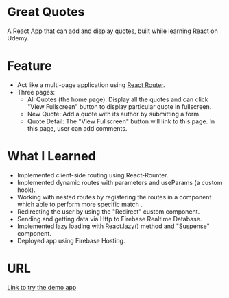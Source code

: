 # Great Quotes

A React App that can add and display quotes, built while learning React on Udemy.

# Feature

- Act like a multi-page application using [React Router](https://reactrouter.com/web/guides/quick-start "Link to React Rounter Website").
- Three pages:
  - All Quotes (the home page): Display all the quotes and can click "View Fullscreen" button to display particular quote in fullscreen.
  - New Quote: Add a quote with its author by submitting a form.
  - Quote Detail: The "View Fullscreen" button will link to this page. In this page, user can add comments.

# What I Learned

- Implemented client-side routing using React-Rounter.
- Implemented dynamic routes with parameters and useParams (a custom hook).
- Working with nested routes by registering the routes in a component which able to perform more specific match .
- Redirecting the user by using the "Redirect" custom component.
- Sending and getting data via Http to Firebase Realtime Database.
- Implemented lazy loading with React.lazy() method and "Suspense" component.
- Deployed app using Firebase Hosting.

# URL
[Link to try the demo app](https://movie-app-53da7.web.app/quotes 'Link to Great Quotes')
